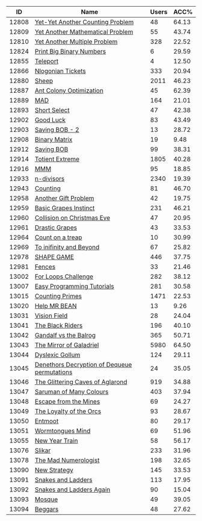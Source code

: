 | ID | Name | Users | ACC% |
|---|---|---|---|
| 12808 | [Yet-Yet Another Counting Problem](https://www.spoj.com/problems/TREEII) | 48 | 64.13 |
| 12809 | [Yet Another Mathematical Problem](https://www.spoj.com/problems/MATHII) | 55 | 43.74 |
| 12810 | [Yet Another Multiple Problem](https://www.spoj.com/problems/MULTII) | 328 | 22.52 |
| 12824 | [Print Big Binary Numbers](https://www.spoj.com/problems/PBBN2) | 6 | 29.59 |
| 12855 | [Teleport](https://www.spoj.com/problems/TPORT) | 4 | 12.50 |
| 12866 | [Nlogonian Tickets](https://www.spoj.com/problems/NTICKETS) | 333 | 20.94 |
| 12880 | [Sheep](https://www.spoj.com/problems/KOZE) | 2011 | 46.23 |
| 12887 | [Ant Colony Optimization](https://www.spoj.com/problems/DCEPCA02) | 45 | 62.39 |
| 12889 | [MAD](https://www.spoj.com/problems/DCEPCA10) | 164 | 21.01 |
| 12893 | [Short Select](https://www.spoj.com/problems/DCEPCA04) | 47 | 42.38 |
| 12902 | [Good Luck](https://www.spoj.com/problems/DCEPCA01) | 83 | 43.49 |
| 12903 | [Saving BOB - 2](https://www.spoj.com/problems/DCEPCA08) | 13 | 28.72 |
| 12908 | [Binary Matrix](https://www.spoj.com/problems/BNMT) | 19 | 9.48 |
| 12912 | [Saving BOB](https://www.spoj.com/problems/DCEPCA06) | 99 | 38.31 |
| 12914 | [Totient Extreme](https://www.spoj.com/problems/DCEPCA03) | 1805 | 40.28 |
| 12916 | [MMM](https://www.spoj.com/problems/DCEPCA09) | 95 | 18.85 |
| 12933 | [n-divisors](https://www.spoj.com/problems/NDIV) | 2340 | 19.39 |
| 12943 | [Counting](https://www.spoj.com/problems/RIOI_3_2) | 81 | 46.70 |
| 12958 | [Another Gift Problem](https://www.spoj.com/problems/VPL0_A) | 42 | 19.75 |
| 12959 | [Basic Grapes Instinct](https://www.spoj.com/problems/VPL0_B) | 231 | 46.21 |
| 12960 | [Collision on Christmas Eve](https://www.spoj.com/problems/VPL0_C) | 47 | 20.95 |
| 12961 | [Drastic Grapes](https://www.spoj.com/problems/VPL0_D) | 43 | 33.53 |
| 12964 | [Count on a treap](https://www.spoj.com/problems/COT5) | 10 | 30.99 |
| 12969 | [To inifinity and Beyond](https://www.spoj.com/problems/BUZZ) | 67 | 25.82 |
| 12978 | [SHAPE GAME](https://www.spoj.com/problems/SGAME) | 446 | 37.75 |
| 12981 | [Fences](https://www.spoj.com/problems/CEOI08A) | 33 | 21.46 |
| 13002 | [For Loops Challenge](https://www.spoj.com/problems/PFORLOOP) | 282 | 38.12 |
| 13007 | [Easy Programming Tutorials](https://www.spoj.com/problems/EPTT) | 281 | 30.58 |
| 13015 | [Counting Primes](https://www.spoj.com/problems/CNTPRIME) | 1471 | 22.53 |
| 13020 | [Help MR  BEAN](https://www.spoj.com/problems/BEANGAME) | 13 | 9.26 |
| 13031 | [Vision Field](https://www.spoj.com/problems/VISION) | 28 | 24.04 |
| 13041 | [The Black Riders](https://www.spoj.com/problems/AMR12A) | 196 | 40.10 |
| 13042 | [Gandalf vs the Balrog](https://www.spoj.com/problems/AMR12B) | 365 | 50.71 |
| 13043 | [The Mirror of Galadriel](https://www.spoj.com/problems/AMR12D) | 5980 | 64.50 |
| 13044 | [Dyslexic Gollum](https://www.spoj.com/problems/AMR12E) | 124 | 29.11 |
| 13045 | [Denethors Decryption of Dequeue permutations](https://www.spoj.com/problems/AMR12F) | 24 | 35.05 |
| 13046 | [The Glittering Caves of Aglarond](https://www.spoj.com/problems/AMR12G) | 919 | 34.88 |
| 13047 | [Saruman of Many Colours](https://www.spoj.com/problems/AMR12I) | 403 | 37.94 |
| 13048 | [Escape from the Mines](https://www.spoj.com/problems/AMR12J) | 69 | 24.27 |
| 13049 | [The Loyalty of the Orcs](https://www.spoj.com/problems/AMR12K) | 93 | 28.67 |
| 13050 | [Entmoot](https://www.spoj.com/problems/AMR12C) | 80 | 29.17 |
| 13051 | [Wormtongues Mind](https://www.spoj.com/problems/AMR12H) | 69 | 51.96 |
| 13055 | [New Year Train](https://www.spoj.com/problems/IZHONYT) | 58 | 56.17 |
| 13076 | [Slikar](https://www.spoj.com/problems/CSLIKAR) | 233 | 31.96 |
| 13078 | [The Mad Numerologist](https://www.spoj.com/problems/MADN) | 198 | 32.65 |
| 13090 | [New Strategy](https://www.spoj.com/problems/PCPC12D) | 145 | 33.53 |
| 13091 | [Snakes and Ladders](https://www.spoj.com/problems/PCPC12E) | 113 | 17.95 |
| 13092 | [Snakes and Ladders Again](https://www.spoj.com/problems/PCPC12F) | 90 | 15.04 |
| 13093 | [Mosque](https://www.spoj.com/problems/PCPC12G) | 49 | 39.05 |
| 13094 | [Beggars](https://www.spoj.com/problems/PCPC12H) | 48 | 27.62 |
